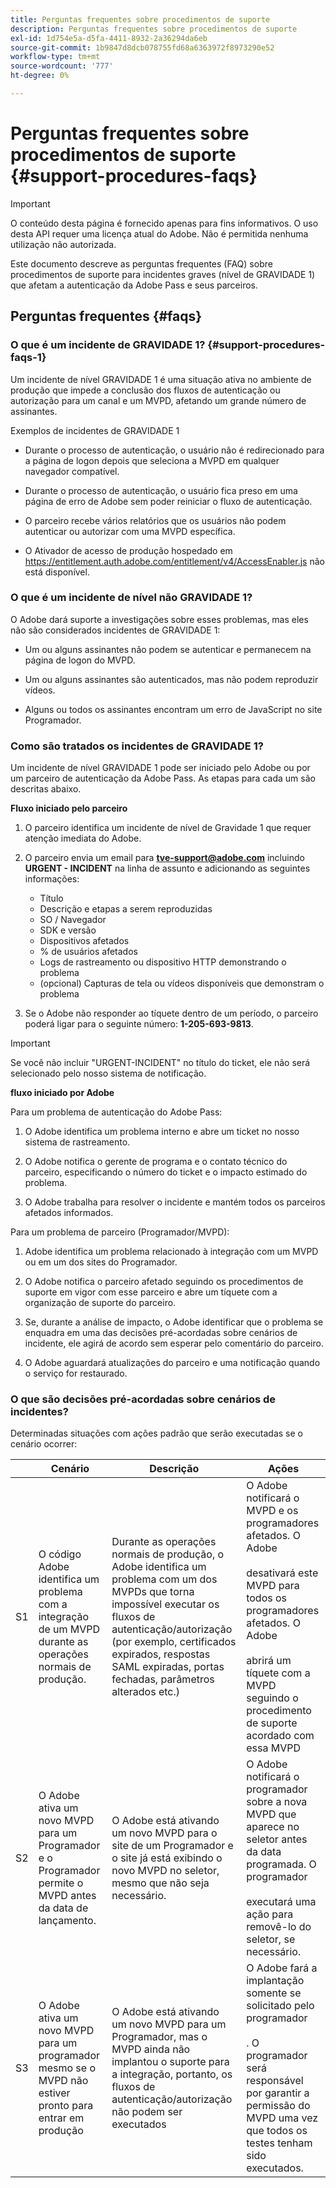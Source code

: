 ```yaml
---
title: Perguntas frequentes sobre procedimentos de suporte
description: Perguntas frequentes sobre procedimentos de suporte
exl-id: 1d754e5a-d5fa-4411-8932-2a36294da6eb
source-git-commit: 1b9847d8dcb078755fd68a6363972f8973290e52
workflow-type: tm+mt
source-wordcount: '777'
ht-degree: 0%

---
```


# Perguntas frequentes sobre procedimentos de suporte {#support-procedures-faqs}

>[!IMPORTANT]
>
> O conteúdo desta página é fornecido apenas para fins informativos. O uso desta API requer uma licença atual do Adobe. Não é permitida nenhuma utilização não autorizada.

Este documento descreve as perguntas frequentes (FAQ) sobre procedimentos de suporte para incidentes graves (nível de GRAVIDADE 1) que afetam a autenticação da Adobe Pass e seus parceiros.

## Perguntas frequentes {#faqs}

### O que é um incidente de GRAVIDADE 1? {#support-procedures-faqs-1}

Um incidente de nível GRAVIDADE 1 é uma situação ativa no ambiente de produção que impede a conclusão dos fluxos de autenticação ou autorização para um canal e um MVPD, afetando um grande número de assinantes.

Exemplos de incidentes de GRAVIDADE 1

* Durante o processo de autenticação, o usuário não é redirecionado para a página de logon depois que seleciona a MVPD em qualquer navegador compatível.

* Durante o processo de autenticação, o usuário fica preso em uma página de erro de Adobe sem poder reiniciar o fluxo de autenticação.

* O parceiro recebe vários relatórios que os usuários não podem autenticar ou autorizar com uma MVPD específica.

* O Ativador de acesso de produção hospedado em https://entitlement.auth.adobe.com/entitlement/v4/AccessEnabler.js não está disponível.

### O que é um incidente de nível não GRAVIDADE 1?

O Adobe dará suporte a investigações sobre esses problemas, mas eles não são considerados incidentes de GRAVIDADE 1:

* Um ou alguns assinantes não podem se autenticar e permanecem na página de logon do MVPD.

* Um ou alguns assinantes são autenticados, mas não podem reproduzir vídeos.

* Alguns ou todos os assinantes encontram um erro de JavaScript no site Programador.

### Como são tratados os incidentes de GRAVIDADE 1?

Um incidente de nível GRAVIDADE 1 pode ser iniciado pelo Adobe ou por um parceiro de autenticação da Adobe Pass. As etapas para cada um são descritas abaixo.

**Fluxo iniciado pelo parceiro**

1. O parceiro identifica um incidente de nível de Gravidade 1 que requer atenção imediata do Adobe.

1. O parceiro envia um email para **tve-support@adobe.com** incluindo **URGENT - INCIDENT** na linha de assunto e adicionando as seguintes informações:
   * Título
   * Descrição e etapas a serem reproduzidas
   * SO / Navegador
   * SDK e versão
   * Dispositivos afetados
   * % de usuários afetados
   * Logs de rastreamento ou dispositivo HTTP demonstrando o problema
   * (opcional) Capturas de tela ou vídeos disponíveis que demonstram o problema

1. Se o Adobe não responder ao tíquete dentro de um período, o parceiro poderá ligar para o seguinte número: **1-205-693-9813**.

>[!IMPORTANT]
>
> Se você não incluir &quot;URGENT-INCIDENT&quot; no título do ticket, ele não será selecionado pelo nosso sistema de notificação.

**fluxo iniciado por Adobe**

Para um problema de autenticação do Adobe Pass:

1. O Adobe identifica um problema interno e abre um ticket no nosso sistema de rastreamento.

1. O Adobe notifica o gerente de programa e o contato técnico do parceiro, especificando o número do ticket e o impacto estimado do problema.

1. O Adobe trabalha para resolver o incidente e mantém todos os parceiros afetados informados.

Para um problema de parceiro (Programador/MVPD):

1. Adobe identifica um problema relacionado à integração com um MVPD ou em um dos sites do Programador.

1. O Adobe notifica o parceiro afetado seguindo os procedimentos de suporte em vigor com esse parceiro e abre um tíquete com a organização de suporte do parceiro.

1. Se, durante a análise de impacto, o Adobe identificar que o problema se enquadra em uma das decisões pré-acordadas sobre cenários de incidente, ele agirá de acordo sem esperar pelo comentário do parceiro.

1. O Adobe aguardará atualizações do parceiro e uma notificação quando o serviço for restaurado.

### O que são decisões pré-acordadas sobre cenários de incidentes?

Determinadas situações com ações padrão que serão executadas se o cenário ocorrer:

|    | Cenário | Descrição | Ações |
|----|--------------------------------------------------------------------------------------------------------|----------------------------------------------------------------------------------------------------------------------------------------------------------------------------------------------------------------------------------------------------------------------|-----------------------------------------------------------------------------------------------------------------------------------------------------------------------------------------------------------------------------------------|
| S1 | O código Adobe identifica um problema com a integração de um MVPD durante as operações normais de produção. | Durante as operações normais de produção, o Adobe identifica um problema com um dos MVPDs que torna impossível executar os fluxos de autenticação/autorização (por exemplo, certificados expirados, respostas SAML expiradas, portas fechadas, parâmetros alterados etc.) | O Adobe notificará o MVPD e os programadores afetados.  O Adobe </br></br> desativará este MVPD para todos os programadores afetados. O Adobe </br></br> abrirá um tíquete com a MVPD seguindo o procedimento de suporte acordado com essa MVPD |
| S2 | O Adobe ativa um novo MVPD para um Programador e o Programador permite o MVPD antes da data de lançamento. | O Adobe está ativando um novo MVPD para o site de um Programador e o site já está exibindo o novo MVPD no seletor, mesmo que não seja necessário. | O Adobe notificará o programador sobre a nova MVPD que aparece no seletor antes da data programada. O programador </br></br> executará uma ação para removê-lo do seletor, se necessário. |
| S3 | O Adobe ativa um novo MVPD para um programador mesmo se o MVPD não estiver pronto para entrar em produção | O Adobe está ativando um novo MVPD para um Programador, mas o MVPD ainda não implantou o suporte para a integração, portanto, os fluxos de autenticação/autorização não podem ser executados | O Adobe fará a implantação somente se solicitado pelo programador </br></br>. O programador será responsável por garantir a permissão do MVPD uma vez que todos os testes tenham sido executados. |

